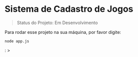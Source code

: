 <h1>Sistema de Cadastro de Jogos</h1>

> Status do Projeto: Em Desenvolvimento

Para rodar esse projeto na sua máquina, por favor digite:

```
node app.js
```
: >